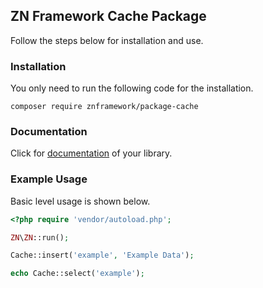 <h2>ZN Framework Cache Package</h2>
<p>
Follow the steps below for installation and use.
</p>

<h3>Installation</h3>
<p>
You only need to run the following code for the installation.
</p>

```
composer require znframework/package-cache
```

<h3>Documentation</h3>
<p>
Click for <a href="docs.znframework.com/veri-saklama-kutuphaneleri/on-bellekleme-kutuphanesi">documentation</a> of your library.
</p>

<h3>Example Usage</h3>
<p>
Basic level usage is shown below.
</p>

```php
<?php require 'vendor/autoload.php';

ZN\ZN::run();

Cache::insert('example', 'Example Data');

echo Cache::select('example');
```

